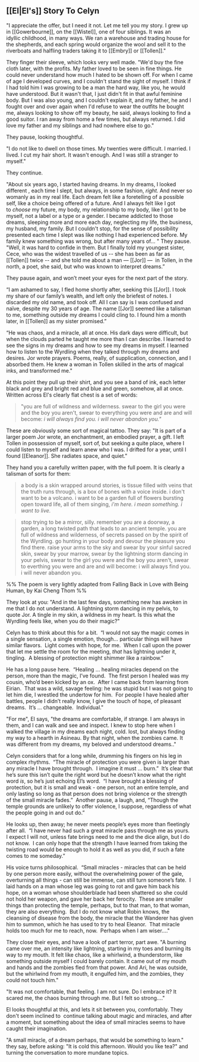 ## [[El|El's]] Story To Celyn

"I appreciate the offer, but I need it not. Let me tell you my story. I grew up in [[Gowerbourne]], on the [[Wistel]], one of four siblings. It was an idyllic childhood, in many ways. We ran a warehouse and trading house for the shepherds, and each spring would organize the wool and sell it to the riverboats and halfling traders taking it to [[Embry]] or [[Tollen]]." 

They finger their sleeve, which looks very well made. "We'd buy the fine cloth later, with the profits. My father loved to be seen in fine things. He could never understand how much I hated to be shown off. For when I came of age I developed curves, and I couldn't stand the sight of myself. I think if I had told him I was growing to be a man the hard way, like you, he would have understood. But it wasn't that, I just didn't fit in that awful feminine body. But I was also young, and I couldn't explain it, and my father, he and I fought over and over again when I'd refuse to wear the outfits he bought me, always looking to show off my beauty, he said, always looking to find a good suitor. I ran away from home a few times, but always returned. I did love my father and my siblings and had nowhere else to go."
 
They pause, looking thoughtful.  
 
"I do not like to dwell on those times. My twenties were difficult. I married. I lived. I cut my hair short. It wasn't enough. And I was still a stranger to myself."

They continue. 

"About six years ago, I started having dreams. In my dreams, I looked different , each time I slept, but always, in some fashion, _right._ And never so womanly as in my real life. Each dream felt like a foretelling of a possible self, like a choice being offered of a future. And I always felt like I got to _choose_ my future, my body, my relationship to my body, like I got to be myself, not a label or a type or a gender. I became addicted to those dreams, sleeping more and more each day, neglecting my life, the business, my husband, my family. But I couldn't stop, for the sense of possibility presented each time I slept was like nothing I had experienced before. My family knew something was wrong, but after many years of... " They pause. "Well, it was hard to confide in them. But I finally told my youngest sister, Cece, who was the widest travelled of us -- she has been as far as [[Tollen]] twice -- and she told me about a man — [[Jor]] —  in Tollen, in the north, a poet, she said, but who was known to interpret dreams.”

They pause again, and won’t meet your eyes for the next part of the story. 

“I am ashamed to say, I fled home shortly after, seeking this [[Jor]]. I took my share of our family’s wealth, and left only the briefest of notes. I discarded my old name, and took off. All I can say is I was confused and naïve, despite my 30 years of age. The name [[Jor]] seemed like a talisman to me, something outside my dreams I could cling to. I found him a month later, in [[Tollen]] as my sister promised.” 

“He was chaos, and a miracle, all at once. His dark days were difficult, but when the clouds parted he taught me more than I can describe. I learned to see the signs in my dreams and how to see my dreams in myself. I learned how to listen to the Wyrdling when they talked through my dreams and desires. Jor wrote prayers. Poems, really, of supplication, connection, and I absorbed them. He knew a woman in Tollen skilled in the arts of magical inks, and transformed me."  

At this point they pull up their shirt, and you see a band of ink, each letter black and grey and bright red and blue and green, somehow, all at once. Written across El's clearly flat chest is a set of words:

> "you are full of wildness and wilderness. swear to the girl you were and the boy you aren't, swear to everything you were and are and will become: _i will always find you. i will never abandon you."_

These are obviously some sort of magical tattoo. They say: "It is part of a larger poem Jor wrote, an enchantment, an embodied prayer, a gift. I left Tollen in possession of myself, sort of, but seeking a quite place, where I could listen to myself and learn anew who I was. I drifted for a year, until I found [[Eleanor]]. She radiates space, and quiet."   

They hand you a carefully written paper, with the full poem. It is clearly a talisman of sorts for them:

> a body is a skin wrapped around stories, is tissue filled with veins that the truth runs through, is a box of bones with a voice inside. i don't want to be a volcano. i want to be a garden full of flowers bursting open toward life, all of them singing, _i'm here. i mean something. i want to live._  
   
> stop trying to be a mirror, silly. remember you are a doorway, a garden, a long twisted path that leads to an ancient temple. you are full of wildness and wilderness, of secrets passed on by the spirit of the Wyrdling. go hunting in your body and devour the pleasure you find there. raise your arms to the sky and swear by your sinful sacred skin, swear by your marrow, swear by the lightning storm dancing in your pelvis, swear to the girl you were and the boy you aren't, swear to everthing you were and are and will become: i will always find you. i will never abandon you.

%% The poem is very lightly adapted from Falling Back in Love with Being Human, by Kai Cheng Thom %%

They look at you: "And in the last few days, something new has awoken in me that I do not understand. A lightning storm dancing in my pelvis, to quote Jor. A tingle in my skin, a wildness in my heart. Is this what the Wyrdling feels like, when you do their magic?"

Celyn has to think about this for a bit.  “I would not say the magic comes in a single sensation, a single emotion, though… particular things will have similar flavors.  Light comes with hope, for me.  When I call upon the power that let me settle the room for the meeting, *that* has lightning under it, tingling.  A blessing of protection might shimmer like a rainbow.”  
  
He has a long pause here.  “Healing … healing miracles depend on the person, more than the magic, I’ve found.  The first person I healed was my cousin, who’d been kicked by an ox.  After I came back from learning from Eirian.  That was a wild, savage feeling: he was stupid but I was not going to let him die, I wrestled the undertow for him.  For people I have healed after battles, people I didn’t really know, I give the touch of hope, of pleasant dreams.  It’s … changeable.  Individual."

"For me", El says, "the dreams are comfortable, if strange. I am always in them, and I can walk and see and inspect. I knew to stop here when I walked the village in my dreams each night, cold. lost, but always finding my way to a hearth in Asineau. By that night, when the zombies came. It was different from my dreams, my beloved and understood dreams.."

Celyn considers that for a long while, drumming his fingers on his leg in complex rhythms.  “The miracle of protection you were given is larger than any miracle I have brought through.  I imagine it must … burn.”  It’s clear that he’s sure this isn’t quite the right word but he doesn’t know what the right word _is_, so he’s just echoing El’s word.  “I have brought a blessing of protection, but it is small and weak - one person, not an entire temple, and only lasting so long as that person does not bring violence or the strength of the small miracle fades.”  Another pause, a laugh, and, “Though the temple grounds are unlikely to offer violence, I suppose, regardless of what the people going in and out do.”  
  
He looks up, then away; he never meets people’s eyes more than fleetingly after all.  “I have never had such a great miracle pass through me as yours.  I expect I will not, unless fate brings need to me and the dice align, but I do not know.  I can only hope that the strength I have learned from taking the twisting road would be enough to hold it as well as you did, if such a fate comes to me someday.”  
  
His voice turns philosophical.  “Small miracles - miracles that can be held by one person more easily, without the overwhelming power of the gale, overturning all things - can still be immense, can still turn someone’s fate.  I laid hands on a man whose leg was going to rot and gave him back his hope, on a woman whose shoulderblade had been shattered so she could not hold her weapon, and gave her back her ferocity.  These are smaller things than protecting the temple, perhaps, but to that man, to that woman, they are also everything.  But I do not know what Robin knows, the cleansing of disease from the body, the miracle that the Wanderer has given him to summon, which he has used to try to heal Eleanor.  That miracle holds too much for me to reach, now.  Perhaps when I am wiser…."
  
They close their eyes, and have a look of part terror, part awe. "A burning came over me, an intensity like lightning, starting in my toes and burning its way to my mouth. It felt like chaos, like a whirlwind, a thunderstorm, like something outside myself I could barely contain. It came out of my mouth and hands and the zombies fled from that power. And Ari, he was outside, but the whirlwind from my mouth, it engulfed him, and the zombies, they could not touch him."  

"It was not comfortable, that feeling. I am not sure. Do I embrace it? It scared me, the chaos burning through me. But I felt so strong...."

El looks thoughtful at this, and lets it sit between you, comfortably. They don't seem inclined to  continue talking about magic and miracles, and after a moment, but something about the idea of small miracles seems to have caught their imagination.

"A small miracle, of a dream perhaps, that would be something to learn." they say, before asking: "It is cold this afternoon. Would you like tea?" and turning the conversation to more mundane topics.